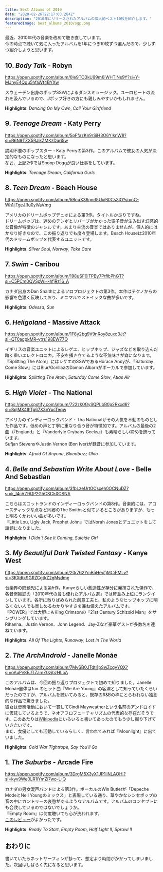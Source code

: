 ```yaml
---
title: Best Albums of 2010
date: "2020-02-26T22:17:03.284Z"
description: "2010年にリリースされたアルバムの個人的ベスト10枚を紹介します。"
featuredImage: best_albums_2010/ogp.png
---
```


最近、2010年代の音楽を改めて聴き直しています。  
今の時点で聴いて気に入ったアルバムを1年につき10枚ずつ選んだので、少しずつ紹介しようと思います。

## 10. *Body Talk* - Robyn
https://open.spotify.com/album/0le9TO3kU69m6iWHTjNs9Y?si=Y-MJhyE4Qgu5hfaWt4BYXw

スウェーデン出身のポップSSWによるダンスミュージック。ユーロビートの流れを汲んでいるので、Jポップ好きの方にも親しみやすいかもしれません。

**Highlights**: *Dancing On My Own*, *Call Your Girlfriend*

## 9. *Teenage Dream*  - Katy Perry
https://open.spotify.com/album/5pFfazKn9rSiH3O6YlknW8?si=R6N9TZX5RJikZMKzDqri5w

説明不要のポップスター・Katy Perryの第3作。このアルバムで彼女の人気が決定的なものになったと思います。  
なお、上記2作ではSnoop Doggが良い仕事をしています。

**Highlights**: *Teenage Dream*, *California Gurls*

## 8. *Teen Dream* - Beach House
https://open.spotify.com/album/5BouX39qnrl5UxjB0Cs3lO?si=nC-Wh1ijTgeJRu0ylVaVmg

アメリカのドリームポップデュオによる第3作。タイトルかぶりですね。  
ドリームポップは、遅めのテンポとリバーブがかかった電子音が生み出す幻惑的な音像が特徴のジャンルです。あまり主流の音楽ではありませんが、個人的にはかなり好きなので、この振り返りでも度々登場します。Beach Houseは2010年代のドリームポップを代表するユニットです。

**Highlights**: *Silver Soul*, *Norway*, *Take Care*

## 7. *Swim* - Caribou
https://open.spotify.com/album/198uSF0lTPBy7PtflbPhGT?si=C5PCm0QVSpWH-hfjRz16_A

カナダ出身のDan Snaithによるソロプロジェクトの第3作。本作はテクノからの影響を色濃く反映しており、ミニマルでストイックな曲が多いです。

**Highlights**: *Odessa*, *Sun*

## 6. *Heligoland* - Massive Attack
https://open.spotify.com/album/1F8y2bg9V9nRoy8zuxo3Jt?si=QT0agpkMR-ytrs198EW77Q

イギリスの音楽ユニットによるレゲエ、ヒップホップ、ジャズなどを取り込んだ暗く重いエレクトロニカ。不安を掻き立てるような不気味さが癖になります。  
『Splitting The Atom』にはレゲエのSSWであるHorace Andyが、『Saturday Come Slow』にはBlur/GorillazのDamon Albarnがボーカルで参加しています。

**Highlights**: *Splitting The Atom*, *Saturday Come Slow*, *Atlas Air*

## 5. *High Violet* - The National
https://open.spotify.com/album/722zk0GySQPLbB0p2Rxxd6?si=8qlMX4IhTg67X3nYucTeqw

アメリカのインディーロックバンド・Tha Nationalがその人気を不動のものとした作品です。低めの声と丁寧に重なり合う音が特徴的です。アルバムの最後の2曲（『England』と『Vanderlyle Crybaby Geeks』）も素晴らしい締めを飾っています。  
Sufjan StevensやJustin Vernon (Bon Iver)が録音に参加しています。

**Highlights**: *Afraid Of Anyone*, *Bloodbuzz Ohio*

## 4. *Belle and Sebastian Write About Love* - Belle And Sebastian
https://open.spotify.com/album/3fbLzeUrtOOsxeh0OCNuDZ?si=k_l4cVZ9QP2G5C8C5XOSNA

こちらはスコットランドのインディーロックバンドの第8作。音楽的には、アコースティックな点など同郷のThe Smithsと似ているところがありますが、もっと明るくかわいい曲が多いです。  
『Little Lou, Ugly Jack, Prophet John』ではNorah Jonesとデュエットをして話題になりました。

**Highlights**: *I Didn't See It Coming*, *Suicide Girl*

## 3. *My Beautiful Dark Twisted Fantasy* - Kanye West
https://open.spotify.com/album/20r762YmB5HeofjMCiPMLv?si=3KXdtk9GRZCgtkZ2gMsdmg

音楽界の問題児による第5作。Kanyeらしい創造性が存分に発揮された傑作で、各音楽雑誌の「2010年代の最も優れたアルバム選」では軒並み上位にランクインしています。各所に散りばめられた創意工夫と、私のようなヒップホップに明るくない人でも楽しめるわかりやすさを兼ね備えたアルバムです。  
『POWER』では大胆にもKing Crimsonの『21st Century Schizoid Man』をサンプリングしています。  
Rihanna、Justin Vernon、John Legend、Jay-Zなど豪華ゲストが多数名を連ねています。

**Highlights**: *All Of The Lights*, *Runaway*, *Lost In The World*

## 2. *The ArchAndroid* - Janelle Monáe
https://open.spotify.com/album/7MvSB0JTdtl1pSwZcgvYQX?si=oAuPv8EJTZamZ0zjbzHLoA

このアルバムは、今回の振り返りプロジェクトで初めて知りました。Janelle Monáe自体はfun.のヒット曲『We Are Young』の客演として知っていたくらいだったのですが、アルバムを聴いてみると、既存のR&Bの枠にとらわれない独創的な作品で驚きました。  
彼女は音楽活動において一貫してCindi Mayweatherという名前のアンドロイドに仮託しているようで、ネオアフロフューチャリズムの代表的な存在だそうです。このあたりは[Wikipedia](https://en.wikipedia.org/wiki/Afrofuturism)にいろいろと書いてあったのでもう少し掘り下げていきたいです。  
また、女優としても活動しているらしく、言われてみれば『Moonlight』に出ていました。

**Highlights**: *Cold War* *Tightrope*, *Say You'll Go*

## 1. *The Suburbs* - Arcade Fire
https://open.spotify.com/album/3DrgM5X3yX1JP1liNLAOHI?si=kyv9We0LR1iYmZi7wo-L-Q

カナダの男女混声バンドによる第3作。ボーカルのWin Butlerが「Depeche ModeとNeil Youngのミックス」と表現している通り、華やかなシンセポップの音の中にカントリーの哀愁があるようなアルバムです。アルバムのコンセプトにも合致しているのではないでしょうか。  
『Empty Room』は何度聴いても心が洗われます。  
[このレビュー](http://monchicon.jugem.jp/?eid=1220)がよかったです。

**Highlights**: *Ready To Start*, *Empty Room*, *Half Light II*,  *Sprawl II*

## おわりに
書いていたらネットサーフィンが捗って、想定より時間がかかってしまいました。次回はしばらく先になると思います。